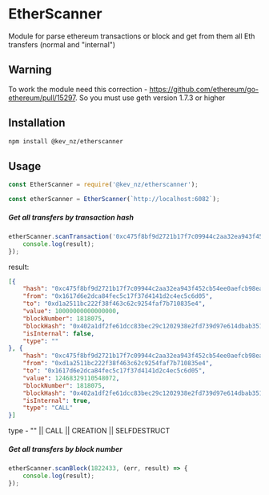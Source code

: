 # EtherScanner

 Module for parse ethereum transactions or block and get from them all Eth transfers (normal and "internal")

## Warning
To work the module need this correction - https://github.com/ethereum/go-ethereum/pull/15297.
So you must use geth version 1.7.3 or higher


## Installation

```bash
npm install @kev_nz/etherscanner
```

## Usage

```js
const EtherScanner = require('@kev_nz/etherscanner');

const etherScanner = EtherScanner(`http://localhost:6082`);

```

##### Get all transfers by transaction hash
```js
etherScanner.scanTransaction('0xc475f8bf9d2721b17f7c09944c2aa32ea943f452cb54ee0aefcb98ead0735274', (err, result) => {
	console.log(result);
});
```

result:
```json
[{
	"hash": "0xc475f8bf9d2721b17f7c09944c2aa32ea943f452cb54ee0aefcb98ead0735274",
	"from": "0x1617d6e2dca84fec5c17f37d4141d2c4ec5c6d05",
	"to": "0xd1a2511bc222f38f463c62c9254faf7b710835e4",
	"value": 10000000000000000,
	"blockNumber": 1818075,
	"blockHash": "0x402a1df2fe61dcc83bec29c1202938e2fd739d97e614dbab351561dc04b01cd3",
	"isInternal": false,
	"type": ""
}, {
	"hash": "0xc475f8bf9d2721b17f7c09944c2aa32ea943f452cb54ee0aefcb98ead0735274",
	"from": "0xd1a2511bc222f38f463c62c9254faf7b710835e4",
	"to": "0x1617d6e2dca84fec5c17f37d4141d2c4ec5c6d05",
	"value": 12468329110548072,
	"blockNumber": 1818075,
	"blockHash": "0x402a1df2fe61dcc83bec29c1202938e2fd739d97e614dbab351561dc04b01cd3",
	"isInternal": true,
	"type": "CALL"
}]

```
type - "" || CALL || CREATION || SELFDESTRUCT

##### Get all transfers by block number
```js
etherScanner.scanBlock(1822433, (err, result) => {
	console.log(result);
});
```
